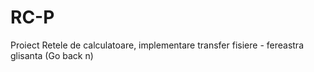 # RC-P
Proiect Retele de calculatoare, implementare transfer fisiere - fereastra glisanta (Go back n)
